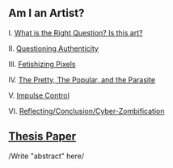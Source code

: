 ## Am I an Artist?

I. [What is the Right Question? Is this art?](/https://docs.google.com/document/d/1Ke0zz8fI9xpotXieC_GK3hKysAOHnXSl-XtrsAVnpnI/edit?usp=sharing)

II. [Questioning Authenticity](/https://docs.google.com/document/d/1T2hBPFmm6YTsPEMtKRgjKTkIw2MzbxaEp9kVM3mjGoY/edit?usp=sharing)

III. [Fetishizing Pixels](/https://docs.google.com/document/d/1vliM00PatWObbFvapdLWoxcBXDFbe9qd3os5gwtN8KQ/edit?usp=sharing)

IV. [The Pretty, The Popular, and the Parasite](/https://docs.google.com/document/d/1DD8UfOfYCo7khScdLuwt04oFFhlbapGrjmsL-YLCth0/edit?usp=sharing)

V. [Impulse Control](/https://docs.google.com/document/d/1QmZPp1lgwAbBOMh75zQI8XSPc5uCBhR-VG1UZr190iI/edit?usp=sharing)

VI. [Reflecting/Conclusion/Cyber-Zombification](/https://docs.google.com/document/d/1sXCCwquFI_4wxbKbj9v8oUSvl4lBaVMTTQW4uMZHvlk/edit?usp=sharing)

## [Thesis Paper](/https://docs.google.com/document/d/1ZWJgb08x7A1mgIAZ4Q0r_DKQDms1dR2Sse-47IwB1hA/edit)

/Write "abstract" here/
